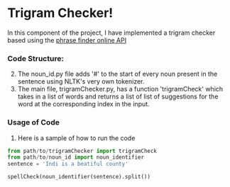 # Trigram Checker!

In this component of the project, I have implemented a trigram checker based using the [phrase finder online API](https://phrasefinder.io/)

### Code Structure:

2. The noun_id.py file adds '#' to the start of every noun present in the sentence using NLTK's very own tokenizer.
3. The main file, trigramChecker.py, has a function 'trigramCheck' which takes in a list of words and returns a list of list of suggestions for the word at the corresponding index in the input.

### Usage of Code

1. Here is a sample of how to run the code

 ```python
from path/to/trigramChecker import trigramCheck
from path/to/noun_id import noun_identifier
sentence = 'Indi is a beatiful county'

spellCheck(noun_identifier(sentence).split())       
 ```